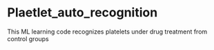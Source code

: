 # Plaetlet_auto_recognition
This ML learning code recognizes platelets under drug treatment from control groups
